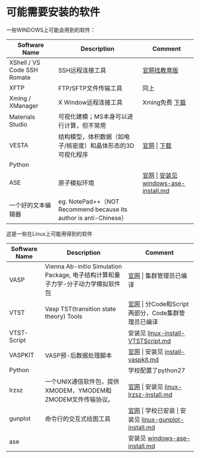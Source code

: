 # 可能需要安装的软件

一些WINDOWS上可能会用到的软件：

| Software Name               | Description                                                  | Comment                                                      |
| --------------------------- | ------------------------------------------------------------ | ------------------------------------------------------------ |
| XShell / VS Code SSH Romate | SSH远程连接工具                                              | [官网找教育版](https://www.netsarang.com/zh/free-for-home-school/) |
| XFTP                        | FTP/SFTP文件传输工具                                         | 同上                                                         |
| Xming / XManager            | X Window远程连接工具                                         | Xming免费 [下载](http://www1.udel.edu/topics/connect/sw/xming/) |
| Materials Studio            | 可视化建模；MS本身可以进行计算，但不常用                     |                                                              |
| VESTA                       | 结构模型，体积数据（如电子/核密度）和晶体形态的3D可视化程序  | [官网](http://jp-minerals.org/vesta/en/) \| [下载](http://jp-minerals.org/vesta/en/download.html) |
| Python                      |                                                              |                                                              |
| ASE                         | 原子模拟环境                                                 | [官网](http://wiki.fysik.dtu.dk/ase) \| [安装见windows-ase-install.md](windows-ase-install.md) |
| 一个好的文本编辑器          | eg. NotePad++（NOT Recommend because its author is anti-Chinese） |                                                              |

这是一些在Linux上可能用得到的软件

| Software Name | Description                                                  | Comment                                                      |
| ------------- | ------------------------------------------------------------ | ------------------------------------------------------------ |
| VASP          | Vienna Ab-initio Simulation Package, 电子结构计算和量子力学-分子动力学模拟软件包 | [官网](http://www.vasp.at/) \| 集群管理员已编译              |
| VTST          | Vasp TST(transition state theory) Tools                      | [官网](http://theory.cm.utexas.edu/vtsttools/index.html) \| 分Code和Script两部分，Code集群管理员已编译 |
| VTST-Script   |                                                              | 安装见  [linux-install-VTSTScript.md](linux-install-VTSTScript.md) |
| VASPKIT       | VASP预-后数据处理脚本                                        | [官网](https://vaspkit.com/index.html) \| 安装见  [install-vaspkit.md](..\05-VASP\install-vaspkit.md) |
| Python        |                                                              | 学校配置了python27                                           |
| Irzsz         | 一个UNIX通信软件包，提供XMODEM，YMODEM和ZMODEM文件传输协议。 | [官网](https://ohse.de/uwe/software/lrzsz.html) \| 安装见  [linux-lrzsz-install.md](linux-lrzsz-install.md) |
| gunplot       | 命令行的交互式绘图工具                                       | [官网](http://www.gnuplot.info/) \| 学校已安装 \| 安装见  [linux-gunplot-install.md](linux-gunplot-install.md) |
| ase           |                                                              | 安装见 [windows-ase-install.md](windows-ase-install.md)      |